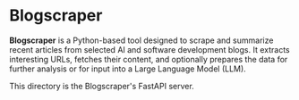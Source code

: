 # Blogscraper

**Blogscraper** is a Python-based tool designed to scrape and summarize recent articles
from selected AI and software development blogs. It extracts interesting URLs, fetches
their content, and optionally prepares the data for further analysis or for input into a
Large Language Model (LLM).

This directory is the Blogscraper's FastAPI server.
